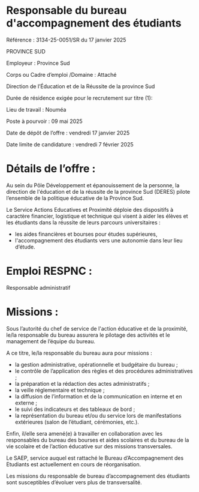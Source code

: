 # Responsable du bureau d'accompagnement des étudiants

Référence : 3134-25-0051/SR du 17 janvier 2025

PROVINCE SUD

Employeur : Province Sud

Corps ou Cadre d’emploi /Domaine : Attaché

Direction de l’Éducation et de la Réussite de la province Sud

Durée de résidence exigée pour le recrutement sur titre (1):

Lieu de travail : Nouméa

Poste à pourvoir : 09 mai 2025

Date de dépôt de l’offre : vendredi 17 janvier 2025

Date limite de candidature : vendredi 7 février 2025

# Détails de l’offre :

Au sein du Pôle Développement et épanouissement de la personne, la direction de l'éducation et de la réussite de la province Sud (DERES) pilote l’ensemble de la politique éducative de la Province Sud.

Le Service Actions Educatives et Proximité déploie des dispositifs à caractère financier, logistique et technique qui visent à aider les élèves et les étudiants dans la réussite de leurs parcours universitaires :

- les aides financières et bourses pour études supérieures,
- l'accompagnement des étudiants vers une autonomie dans leur lieu d’étude.

# Emploi RESPNC :

Responsable administratif

# Missions :

Sous l’autorité du chef de service de l'action éducative et de la proximité, le/la responsable du bureau assurera le pilotage des activités et le management de l’équipe du bureau.

A ce titre, le/la responsable du bureau aura pour missions :

- la gestion administrative, opérationnelle et budgétaire du bureau ;
- le contrôle de l’application des règles et des procédures administratives ;
- la préparation et la rédaction des actes administratifs ;
- la veille réglementaire et technique ;
- la diffusion de l’information et de la communication en interne et en externe ;
- le suivi des indicateurs et des tableaux de bord ;
- la représentation du bureau et/ou du service lors de manifestations extérieures (salon de l’étudiant, cérémonies, etc.).

Enfin, il/elle sera amené(e) à travailler en collaboration avec les responsables du bureau des bourses et aides scolaires et du bureau de la vie scolaire et de l’action éducative sur des missions transversales.

Le SAEP, service auquel est rattaché le Bureau d’Accompagnement des Etudiants est actuellement en cours de réorganisation.

Les missions du responsable de bureau d’accompagnement des étudiants sont susceptibles d’évoluer vers plus de transversalité.